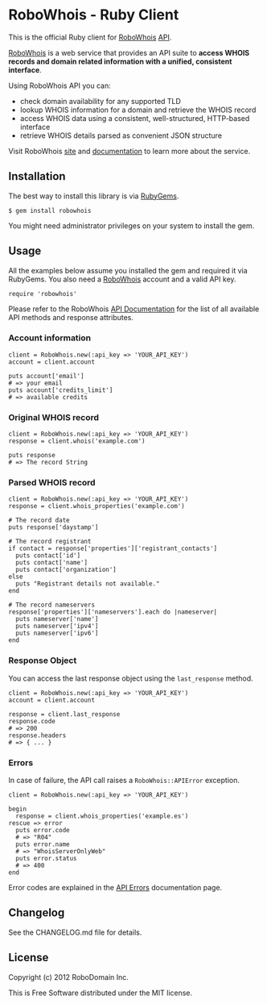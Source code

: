 # RoboWhois - Ruby Client

This is the official Ruby client for [RoboWhois](http://www.robowhois.com/) [API](http://docs.robowhois.com/api/).

[RoboWhois](http://www.robowhois.com/) is a web service that provides an API suite to **access WHOIS records and domain related information with a unified, consistent interface**.

Using RoboWhois API you can:

- check domain availability for any supported TLD
- lookup WHOIS information for a domain and retrieve the WHOIS record
- access WHOIS data using a consistent, well-structured, HTTP-based interface
- retrieve WHOIS details parsed as convenient JSON structure

Visit RoboWhois [site](http://www.robowhois.com/) and [documentation](http://docs.robowhois.com/) to learn more about the service.


## Installation

The best way to install this library is via [RubyGems](https://rubygems.org/).

    $ gem install robowhois

You might need administrator privileges on your system to install the gem.


## Usage

All the examples below assume you installed the gem and required it via RubyGems.
You also need a [RoboWhois](http://www.robowhois.com/) account and a valid API key.

    require 'robowhois'

Please refer to the RoboWhois [API Documentation](http://docs.robowhois.com/api/) for the list of all available API methods and response attributes.

### Account information

    client = RoboWhois.new(:api_key => 'YOUR_API_KEY')
    account = client.account

    puts account['email']
    # => your email
    puts account['credits_limit']
    # => available credits

### Original WHOIS record

    client = RoboWhois.new(:api_key => 'YOUR_API_KEY')
    response = client.whois('example.com')

    puts response
    # => The record String

### Parsed WHOIS record

    client = RoboWhois.new(:api_key => 'YOUR_API_KEY')
    response = client.whois_properties('example.com')

    # The record date
    puts response['daystamp']

    # The record registrant
    if contact = response['properties']['registrant_contacts']
      puts contact['id']
      puts contact['name']
      puts contact['organization']
    else
      puts "Registrant details not available."
    end

    # The record nameservers
    response['properties']['nameservers'].each do |nameserver|
      puts nameserver['name']
      puts nameserver['ipv4']
      puts nameserver['ipv6']
    end

### Response Object

You can access the last response object using the `last_response` method.

    client = RoboWhois.new(:api_key => 'YOUR_API_KEY')
    account = client.account

    response = client.last_response
    response.code
    # => 200
    response.headers
    # => { ... }

### Errors

In case of failure, the API call raises a `RoboWhois::APIError` exception.

    client = RoboWhois.new(:api_key => 'YOUR_API_KEY')

    begin
      response = client.whois_properties('example.es')
    rescue => error
      puts error.code
      # => "R04"
      puts error.name
      # => "WhoisServerOnlyWeb"
      puts error.status
      # => 400
    end

Error codes are explained in the [API Errors](http://docs.robowhois.com/api/errors/) documentation page.


## Changelog

See the CHANGELOG.md file for details.


## License

Copyright (c) 2012 RoboDomain Inc.

This is Free Software distributed under the MIT license.
